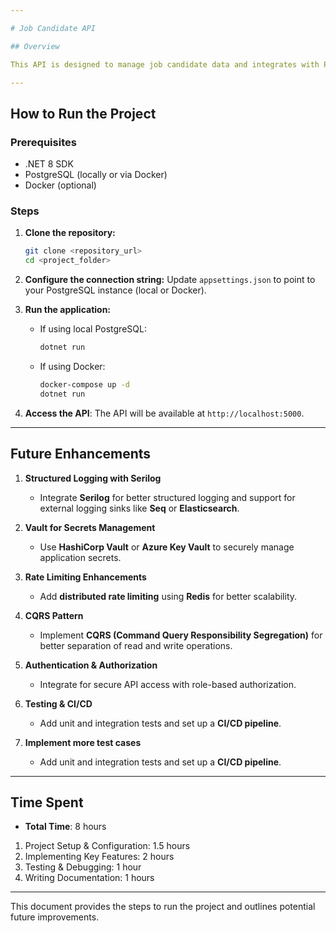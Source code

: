 ```yaml
---

# Job Candidate API

## Overview

This API is designed to manage job candidate data and integrates with PostgreSQL.The project is Docker-compatible, making it easy to run in different environments.

---
```


## How to Run the Project

### Prerequisites

- .NET 8 SDK
- PostgreSQL (locally or via Docker)
- Docker (optional)

### Steps

1. **Clone the repository:**
   ```bash
   git clone <repository_url>
   cd <project_folder>
   ```

2. **Configure the connection string:**
   Update `appsettings.json` to point to your PostgreSQL instance (local or Docker).

3. **Run the application:**
   - If using local PostgreSQL:
     ```bash
     dotnet run
     ```

   - If using Docker:
     ```bash
     docker-compose up -d
     dotnet run
     ```

4. **Access the API**: 
   The API will be available at `http://localhost:5000`.

---

## Future Enhancements

1. **Structured Logging with Serilog**  
   - Integrate **Serilog** for better structured logging and support for external logging sinks like **Seq** or **Elasticsearch**.

2. **Vault for Secrets Management**  
   - Use **HashiCorp Vault** or **Azure Key Vault** to securely manage application secrets.

3. **Rate Limiting Enhancements**  
   - Add **distributed rate limiting** using **Redis** for better scalability.

4. **CQRS Pattern**  
   - Implement **CQRS (Command Query Responsibility Segregation)** for better separation of read and write operations.

5. **Authentication & Authorization**  
   - Integrate for secure API access with role-based authorization.

6. **Testing & CI/CD**  
   - Add unit and integration tests and set up a **CI/CD pipeline**.

6. **Implement more test cases**  
   - Add unit and integration tests and set up a **CI/CD pipeline**.
---

## Time Spent

- **Total Time**: 8 hours

1. Project Setup & Configuration: 1.5 hours
2. Implementing Key Features: 2 hours
3. Testing & Debugging: 1 hour
4. Writing Documentation: 1 hours

---

This document provides the steps to run the project and outlines potential future improvements.